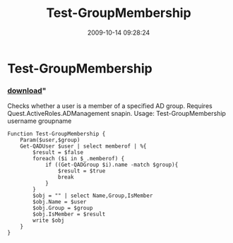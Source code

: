﻿---
pid:            1397
parent:         0
children:       
poster:         Mike Pfeiffer
title:          Test-GroupMembership
date:           2009-10-14 09:28:24
format:         posh
---

# Test-GroupMembership

### [download](1397.ps1)"

Checks whether a user is a member of a specified AD group. Requires Quest.ActiveRoles.ADManagement snapin. 
Usage: Test-GroupMembership username groupname

```posh
Function Test-GroupMembership {
	Param($user,$group)
	Get-QADUser $user | select memberof | %{
		$result = $false
		foreach ($i in $_.memberof) {
			if ((Get-QADGroup $i).name -match $group){
				$result = $true
				break
			}
		}
		$obj = "" | select Name,Group,IsMember
		$obj.Name = $user
		$obj.Group = $group
		$obj.IsMember = $result
		write $obj
	}
}
```
